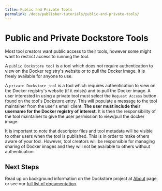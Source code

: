 ```yaml
---
title: Public and Private Tools
permalink: /docs/publisher-tutorials/public-and-private-tools/
---
```

# Public and Private Dockstore Tools
Most tool creators want public access to their tools, however some might want to restrict access to running the tool.

A `public Dockstore tool` is a tool which does not require authentication to view on the Docker registry's website or to pull the Docker image. It is freely available for anyone to use.

A `private Dockstore tool` is a tool which requires authentication to view on the Docker registry's website (if it exists) and to pull the Docker image. A user interested in using a private tool must select the `Request Access` button found on the tool's Dockstore entry. This will populate a message to the tool maintainer from the user's email client. **The user must include their username for the Docker registry of interest**. It is then the responsibility of the tool maintainer to give the user permission to view/pull the docker image.

It is important to note that descriptor files and tool metadata will be visible to other users when the tool is published. This is in order to make others aware of your tool. However, tool creators will be responsible for managing sharing of Docker images and they will not be available to others without authentication.


## Next Steps

Read up on background information on the Dockstore project at [About](/docs) page or see our [full list of documentation](/docs).
